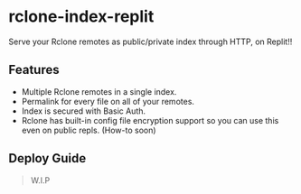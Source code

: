 # rclone-index-replit
Serve your Rclone remotes as public/private index through HTTP, on Replit!!

## Features
- Multiple Rclone remotes in a single index.
- Permalink for every file on all of your remotes.
- Index is secured with Basic Auth.
- Rclone has built-in config file encryption support so you can use this even on public repls. (How-to soon)

## Deploy Guide
> W.I.P
